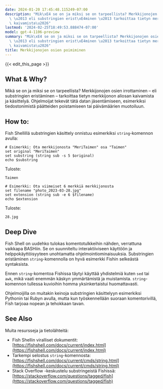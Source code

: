 ```yaml
---
date: 2024-01-20 17:45:48.115249-07:00
description: "Mik\xE4 se on ja miksi se on tarpeellista? Merkkijonojen osien irrottaminen\
  \ \u2013 eli substringien erist\xE4minen \u2013 tarkoittaa tietyn merkkijonon aliosan\
  \ kaivamista\u2026"
lastmod: '2024-02-25T18:49:53.888474-07:00'
model: gpt-4-1106-preview
summary: "Mik\xE4 se on ja miksi se on tarpeellista? Merkkijonojen osien irrottaminen\
  \ \u2013 eli substringien erist\xE4minen \u2013 tarkoittaa tietyn merkkijonon aliosan\
  \ kaivamista\u2026"
title: Merkkijonojen osien poimiminen
---
```


{{< edit_this_page >}}

## What & Why?
Mikä se on ja miksi se on tarpeellista? Merkkijonojen osien irrottaminen – eli substringien eristäminen – tarkoittaa tietyn merkkijonon aliosan kaivamista ja käsittelyä. Ohjelmoijat tekevät tätä datan jäsentämiseen, esimerkiksi tiedostonimistä päätteiden poistamiseen tai päivämäärien muotoiluun.

## How to:
Fish Shellillä substringien käsittely onnistuu esimerkiksi `string`-komennon avulla:

```Fish Shell
# Esimerkki: Ota merkkijonosta "MeriTaimen" osa "Taimen"
set original "MeriTaimen"
set substring (string sub -s 5 $original)
echo $substring
```
Tuloste:
```
Taimen
```

```Fish Shell
# Esimerkki: Ota viimeiset 6 merkkiä merkkijonosta
set filename "photo_2023-03-28.jpg"
set extension (string sub -e 6 $filename)
echo $extension
```
Tuloste:
```
28.jpg
```

## Deep Dive
Fish Shell on uudehko tulokas komentotulkkeihin nähden, verrattuna vaikkapa BASHiin. Se on suunniteltu interaktiiviseen käyttöön ja helppokäyttöisyyteen unohtamatta ohjelmointiominaisuuksia. Substringien eristäminen `string`-komennolla on hyvä esimerkki Fishin selkeästä syntaksista.

Ennen `string`-komentoa Fishissa täytyi käyttää yhdistelmiä kuten `sed` tai `awk`, mikä vaati enemmän käskyn ymmärtämistä ja muistamista. `string`-komennon tullessa kuvioihin homma yksinkertaistui huomattavasti.

Ohjelmoijilla on muitakin keinoja substringien käsittelyyn esimerkiksi Pythonin tai Rubyn avulla, mutta kun työskennellään suoraan komentorivillä, Fish tarjoaa nopean ja tehokkaan tavan.

## See Also
Muita resursseja ja tietolähteitä:

- Fish Shellin viralliset dokumentit: [https://fishshell.com/docs/current/index.html](https://fishshell.com/docs/current/index.html)
- Tarkempi selostus `string`-komennosta: [https://fishshell.com/docs/current/cmds/string.html](https://fishshell.com/docs/current/cmds/string.html)
- Stack Overflow -keskustelu substringeistä Fishissä: [https://stackoverflow.com/questions/tagged/fish](https://stackoverflow.com/questions/tagged/fish)
